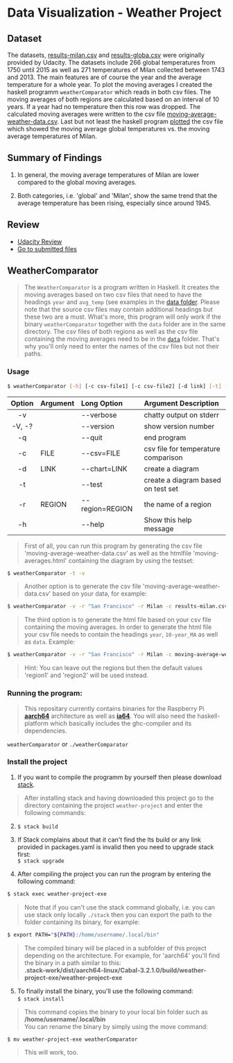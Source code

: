 # Data Visualization - Weather Project


## Dataset
The datasets, [results-milan.csv](https://github.com/amxyz-cyber/weather-project/blob/master/data/results-milan.csv) 
and [results-globa.csv](https://github.com/amxyz-cyber/weather-project/blob/master/data/results-global.csv) 
were originally provided by Udacity. The datasets include 266 global 
temperatures from 1750 until 2015 as well as 271 temperatures of Milan 
collected between 1743 and 2013. The main features are of course the 
year and the average temperature for a whole year. To plot the moving 
averages I created the haskell programm `weatherComparator` which reads 
in both csv files. The moving averages of both regions are calculated 
based on an interval of 10 years. If a year had no temperature then this
row was dropped. The calculated moving averages were written to the csv
file [moving-average-weather-data.csv](https://github.com/amxyz-cyber/weather-project/blob/master/data/moving-average-weather-data.csv).
Last but not least the haskell program [plotted](https://github.com/amxyz-cyber/weather-project/blob/master/submission/chart3.png) 
the csv file which showed the moving average global temperatures vs. 
the moving average temperatures of Milan.


## Summary of Findings
1. In general, the moving average temperatures of Milan are lower 
compared to the global moving averages.

2. Both categories, i.e. 'global' and 'Milan', show the same trend that the 
average temperature has been rising, especially since around 1945.

## Review
* [Udacity Review ](https://github.com/amxyz-cyber/weather-project/blob/master/submission/review-project01.pdf)  
* [Go to submitted files](https://github.com/amxyz-cyber/weather-project/tree/master/submission)

## WeatherComparator
> The `WeatherComparator` is a program written in Haskell. It creates 
the moving averages based on two csv files that need to have the 
headings `year` and `avg_temp` (see examples in the [data folder](https://github.com/amxyz-cyber/weather-project/tree/master/data).
Please note that the source csv files may contain additional headings but
these two are a must. What's more, this program will only work if the
binary `weatherComparator` together with the `data` folder are in the 
same directory. The csv files of both regions as well as the csv file
containing the moving averages need to be in the [`data`](https://github.com/amxyz-cyber/weather-project/tree/master/data) 
folder. That's why you'll only need to enter the names of the csv files 
but not their paths.


### Usage
```bash
$ weatherComparator [-h] [-c csv-file1] [-c csv-file2] [-d link] [-t] [-r region1] [-r region2]
```
| Option | Argument |  Long Option   | Argument Description               |
|:------:|:---------|:---------------|:-----------------------------------|
|-v      | 			|--verbose	     |chatty output on stderr             |
|-V, -?  |          |--version 	     |show version number                 |
|-q      |          |--quit    	     |end program                         |
|-c      |FILE      |--csv=FILE      |csv file for temperature comparison |
|-d      |LINK      |--chart=LINK    |create a diagram                    |
|-t      |          |--test          |create a diagram based on test set  |
|-r      |REGION    |--region=REGION |the name of a region                |
|-h      |          |--help          |Show this help message              |

> First of all, you can run this program by generating the csv file
'moving-average-weather-data.csv' as well as the htmlfile 
'moving-averages.html' containing the diagram by using the testset:
```bash
$ weatherComparator -t -v

```

> Another option is to generate the csv file 
'moving-average-weather-data.csv' based on your data, for example:
```bash
$ weatherComparator -v -r "San Francisco" -r Milan -c results-milan.csv -c results-sanfrancisco.csv
```

> The third option is to generate the html file based on your csv file 
containing the moving averages. In order to generate the html file your
csv file needs to contain the headings `year`, `10-year_MA` as well as
 `data`. Example:

```bash
$ weatherComparator -v -r "San Francisco" -r Milan -c moving-average-weather-data.csv -d https://raw.githubusercontent.com/amxyz-cyber/data/main/moving-average-weather-data2.csv

```

> Hint: You can leave out the regions but then the default values 'region1'
and 'region2' will be used instead.

### Running the program:
> This repositary currently contains binaries for the Raspberry Pi 
[**aarch64**](https://github.com/amxyz-cyber/weather-project/tree/master/binaries/aarch64) architecture as well as [**ia64**](https://github.com/amxyz-cyber/weather-project/tree/master/binaries/x86_64-linux).
You will also need the haskell-platform which basically includes the
ghc-compiler and its dependencies.

`weatherComparator` or `./weatherComparator`

### Install the project
1. If you want to compile the programm by yourself then please download
[stack](https://docs.haskellstack.org/en/v1.9.3/install_and_upgrade/).
> After installing stack and having downloaded this project go to the
directory containing the project `weather-project` and enter the 
following commands:

2. `$ stack build`

3. If Stack complains about that it can't find the lts build or any link
provided in packages.yaml is invalid then you need to upgrade stack first:\
`$ stack upgrade`

4. After compiling the project you can run the program by entering the
following command:
```bash
$ stack exec weather-project-exe

```

> Note that if you can't use the stack command globally, i.e. you can
use stack only locally `./stack` then you can export the path
to the folder containing its binary, for example:

```bash
$ export PATH="${PATH}:/home/username/.local/bin"

``` 

> The compiled binary will be placed in a subfolder of this project 
depending on the architecture. For example, for 'aarch64' you'll find the
binary in a path similar to this:\
**.stack-work/dist/aarch64-linux/Cabal-3.2.1.0/build/weather-project-exe/weather-project-exe**

5. To finally install the binary, you'll use the following command:\
`$ stack install` 
> This command copies the binary to your local bin folder such as\
**/home/username/.local/bin**\
You can rename the binary by simply using the move command:
```bash
$ mv weather-project-exe weatherComparator

```
> This will work, too.





  
